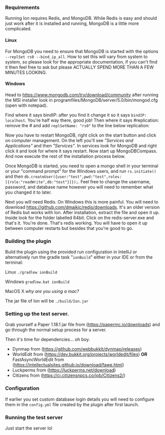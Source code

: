 ### Requirements
Running Ion requires Redis, and MongoDB. While Redis is easy and should just work after it is installed and running, MongoDB is a little more complicated.

#### Linux
For MongoDB you need to ensure that MongoDB is started with the options `--replSet rs0 --bind_ip_all`. How to set this will vary from system to system, so please look for the appropriate documentation, if you can't find it then feel free to ask but please ACTUALLY SPEND MORE THAN A FEW MINUTES LOOKING.

#### Windows
Head to https://www.mongodb.com/try/download/community after running the MSI installer look in programfiles/MongoDB/server/5.0/bin/mongod.cfg (open with notepad).

Find where it says bindIP: after you find it change it so it says `bindIP: localhost`. You're half way there, good job! Then where it says #replication: remove the # and add `replSetName: "rs0"` to the line below replication:

Now you have to restart MongoDB, right click on the start button and click on computer management. On the left you'll see *"Services and Applications"* and then *"Services"*. In services look for MongoDB and right click it and look for where it says restart. Now start up MongoDBCompass. And now execute the rest of the installation process below.

Once MongoDB is started, you need to open a mongo shell in your terminal or your "command prompt" for the Windows users, and run `rs.initiate()` and then `db.createUser({user:"test",pwd:"test",roles:[{role:"readWrite",db:"test"}]});`. Feel free to change the username, password, and database name however you will need to remember what you changed it to later.

Next you will need Redis. On Windows this is more painful. You will need to download  https://github.com/dmajkic/redis/downloads. It's an older version of Redis but works with Ion. After installation, extract the file and open it up. Inside look for the folder labelled 64bit. Click on the redis-server.exe and that's it. You're done.
That's redis working. You will have to open it up between computer restarts but besides that you're good to go.

### Building the plugin
Build the plugin using the provided run configuration in IntelliJ or alternatively run the gradle task "`ionBuild`" either in your IDE or from the terminal:

Linux `./gradlew ionBuild`

Windows `gradlew.bat ionBuild`

MacOS X *why are you using a mac?*

The jar file of Ion will be `./build/Ion.jar`

### Setting up the test server.
Grab yourself a Paper 1.18.1 jar file from (https://papermc.io/downloads) and go through the normal setup process for a server.

Then it's time for dependencies... oh boy.

- Dynmap from (https://github.com/webbukkit/dynmap/releases)
- WorldEdit from (https://dev.bukkit.org/projects/worldedit/files) **OR** FastAsyncWorldEdit from (https://intellectualsites.github.io/download/fawe.html)
- Luckperms from (https://luckperms.net/download)
- Citizens from (https://ci.citizensnpcs.co/job/Citizens2/)

### Configuration
If earlier you set custom database login details you will need to configure them in the `config.yml` file created by the plugin after first launch.

### Running the test server
Just start the server lol
